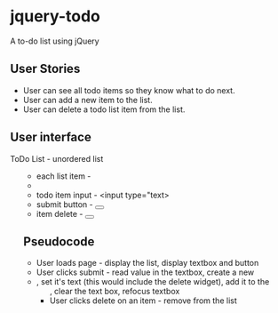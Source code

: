 # jquery-todo
A to-do list using jQuery

## User Stories
* User can see all todo items so they know what to do next.
* User can add a new item to the list.
* User can delete a todo list item from the list.

## User interface
ToDo List - unordered list <ul>
* each list item - <li>
* todo item input - <input type="text>
* submit button - <button>
* item delete - <button>

## Pseudocode
* User loads page - display the list, display textbox and button
* User clicks submit - read value in the textbox, create a new <li>, set it's text (this would include the delete widget), add it to the <ul>, clear the text box, refocus textbox
* User clicks delete on an item - remove from the list
